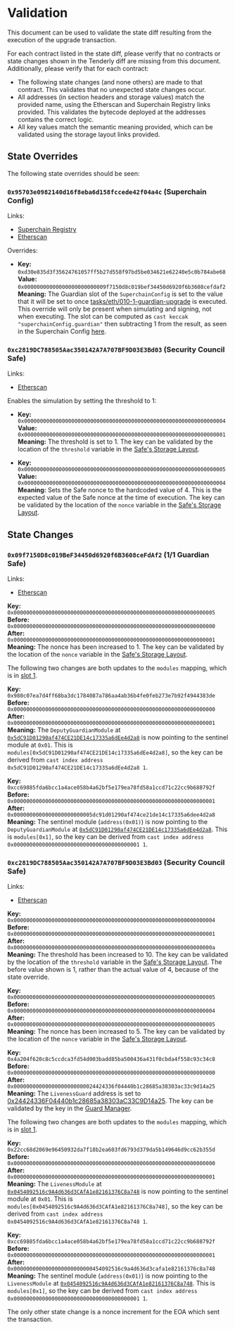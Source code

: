 # Validation

This document can be used to validate the state diff resulting from the execution of the upgrade
transaction.

For each contract listed in the state diff, please verify that no contracts or state changes shown in the Tenderly diff are missing from this document. Additionally, please verify that for each contract:

- The following state changes (and none others) are made to that contract. This validates that no unexpected state changes occur.
- All addresses (in section headers and storage values) match the provided name, using the Etherscan and Superchain Registry links provided. This validates the bytecode deployed at the addresses contains the correct logic.
- All key values match the semantic meaning provided, which can be validated using the storage layout links provided.

## State Overrides

The following state overrides should be seen:

### `0x95703e0982140d16f8eba6d158fccede42f04a4c` (Superchain Config)

Links:
- [Superchain Registry](https://github.com/ethereum-optimism/superchain-registry/blob/e3004259a4724ad040fe437f219e8e35af391a56/superchain/configs/mainnet/superchain.yaml#L8)
- [Etherscan](https://etherscan.io/address/0x95703e0982140d16f8eba6d158fccede42f04a4c)

Overrides:

- **Key:** `0xd30e835d3f35624761057ff5b27d558f97bd5be034621e62240e5c0b784abe68` <br/>
  **Value:** `0x00000000000000000000000009f7150d8c019bef34450d6920f6b3608cefdaf2`
  **Meaning:** The Guardian slot of the `SuperchainConfig` is set to the value that it will be set to once [tasks/eth/010-1-guardian-upgrade](../010-1-guardian-upgrade/README.md) is executed. This override will only be present when simulating and signing, not when executing. The slot can be computed as `cast keccak "superchainConfig.guardian"` then subtracting 1 from the result, as seen in the Superchain Config [here](https://github.com/ethereum-optimism/optimism/blob/9047beb54c66a5c572784efec8984f259302ec92/packages/contracts-bedrock/src/L1/SuperchainConfig.sol#L23).

### `0xc2819DC788505Aac350142A7A707BF9D03E3Bd03` (Security Council Safe)

Links:
- [Etherscan](https://etherscan.io/address/0xc2819DC788505Aac350142A7A707BF9D03E3Bd0377)

Enables the simulation by setting the threshold to 1:

- **Key:** `0x0000000000000000000000000000000000000000000000000000000000000004` <br/>
  **Value:** `0x0000000000000000000000000000000000000000000000000000000000000001`
  **Meaning:** The threshold is set to 1. The key can be validated by the location of the `threshold` variable in the [Safe's Storage Layout](https://github.com/safe-global/safe-smart-account/blob/v1.3.0/contracts/examples/libraries/GnosisSafeStorage.sol#L14).

- **Key:** `0x0000000000000000000000000000000000000000000000000000000000000005` <br/>
  **Value:** `0x0000000000000000000000000000000000000000000000000000000000000004`
  **Meaning:** Sets the Safe nonce to the hardcoded value of 4. This is the expected value of the Safe nonce at the time of execution. The key can be validated by the location of the `nonce` variable in the [Safe's Storage Layout](https://github.com/safe-global/safe-smart-account/blob/v1.3.0/contracts/examples/libraries/GnosisSafeStorage.sol#L17).

## State Changes

### `0x09f7150D8c019BeF34450d6920f6B3608ceFdAf2` (1/1 Guardian Safe)

Links:
- [Etherscan](https://etherscan.io/address/0x09f7150D8c019BeF34450d6920f6B3608ceFdAf2)

**Key:** `0x0000000000000000000000000000000000000000000000000000000000000005` <br/>
**Before:** `0x0000000000000000000000000000000000000000000000000000000000000000` <br/>
**After:** `0x0000000000000000000000000000000000000000000000000000000000000001` <br/>
**Meaning:** The nonce has been increased to 1. The key can be validated by the location of the `nonce` variable in the [Safe's Storage Layout](https://github.com/safe-global/safe-smart-account/blob/v1.3.0/contracts/examples/libraries/GnosisSafeStorage.sol#L17).

The following two changes are both updates to the `modules` mapping, which is in [slot 1](https://github.com/safe-global/safe-contracts/blob/v1.3.0/contracts/examples/libraries/GnosisSafeStorage.sol#L10).

**Key:** `0x980c07ea7d4ff68ba3dc1784087a786aa4ab36b4fe0feb273e7b92f4944383de` <br/>
**Before:** `0x0000000000000000000000000000000000000000000000000000000000000000` <br/>
**After:** `0x0000000000000000000000000000000000000000000000000000000000000001` <br/>
**Meaning:** The `DeputyGuardianModule` at [`0x5dC91D01290af474CE21DE14c17335a6dEe4d2a8`](https://etherscan.io/address/0x5dC91D01290af474CE21DE14c17335a6dEe4d2a8) is now pointing to the sentinel module at `0x01`.
  This is `modules[0x5dC91D01290af474CE21DE14c17335a6dEe4d2a8]`, so the key can be
    derived from `cast index address 0x5dC91D01290af474CE21DE14c17335a6dEe4d2a8 1`.

**Key:** `0xcc69885fda6bcc1a4ace058b4a62bf5e179ea78fd58a1ccd71c22cc9b688792f` <br/>
**Before:** `0x0000000000000000000000000000000000000000000000000000000000000001` <br/>
**After:** `0x0000000000000000000000005dc91d01290af474ce21de14c17335a6dee4d2a8` <br/>
**Meaning:** The sentinel module (`address(0x01)`) is now pointing to the `DeputyGuardianModule` at [`0x5dC91D01290af474CE21DE14c17335a6dEe4d2a8`](https://etherscan.io/address/0x5dC91D01290af474CE21DE14c17335a6dEe4d2a8).
  This is `modules[0x1]`, so the key can be
    derived from `cast index address 0x0000000000000000000000000000000000000001 1`.

### `0xc2819DC788505Aac350142A7A707BF9D03E3Bd03` (Security Council Safe)

Links:
- [Etherscan](https://etherscan.io/address/0xc2819DC788505Aac350142A7A707BF9D03E3Bd03)

**Key:** `0x0000000000000000000000000000000000000000000000000000000000000004` <br/>
**Before:** `0x0000000000000000000000000000000000000000000000000000000000000001` <br/>
**After:** `0x000000000000000000000000000000000000000000000000000000000000000a` <br/>
**Meaning:** The threshold has been increased to 10. The key can be validated by the location of the `threshold` variable in the [Safe's Storage Layout](https://github.com/safe-global/safe-smart-account/blob/v1.3.0/contracts/examples/libraries/GnosisSafeStorage.sol#L14). The before value shown is 1, rather than the actual value of 4, because of the state override.

**Key:** `0x0000000000000000000000000000000000000000000000000000000000000005` <br/>
**Before:** `0x0000000000000000000000000000000000000000000000000000000000000004` <br/>
**After:** `0x0000000000000000000000000000000000000000000000000000000000000005` <br/>
**Meaning:** The nonce has been increased to 5. The key can be validated by the location of the `nonce` variable in the [Safe's Storage Layout](https://github.com/safe-global/safe-smart-account/blob/v1.3.0/contracts/examples/libraries/GnosisSafeStorage.sol#L17).

**Key:** `0x4a204f620c8c5ccdca3fd54d003badd85ba500436a431f0cbda4f558c93c34c8` <br/>
**Before:** `0x0000000000000000000000000000000000000000000000000000000000000000` <br/>
**After:** `0x00000000000000000000000024424336f04440b1c28685a38303ac33c9d14a25` <br/>
**Meaning:** The `LivenessGuard` address is set to [0x24424336F04440b1c28685a38303aC33C9D14a25](https://etherscan.io/address/0x24424336F04440b1c28685a38303aC33C9D14a25). The key can be validated by the key in the [Guard Manager](https://github.com/safe-global/safe-contracts/blob/v1.3.0/contracts/base/GuardManager.sol#L30).

The following two changes are both updates to the `modules` mapping, which is in [slot 1](https://github.com/safe-global/safe-contracts/blob/v1.3.0/contracts/examples/libraries/GnosisSafeStorage.sol#L10).

**Key:** `0x22cc68d2069e96450932da7f18b2ea603fd6793d379da5b149646d9cc62b355d` <br/>
**Before:** `0x0000000000000000000000000000000000000000000000000000000000000000` <br/>
**After:** `0x0000000000000000000000000000000000000000000000000000000000000001` <br/>
**Meaning:** The `LivenessModule` at [`0x0454092516c9A4d636d3CAfA1e82161376C8a748`](https://etherscan.io/address/0x0454092516c9A4d636d3CAfA1e82161376C8a748) is now pointing to the sentinel module at `0x01`.
  This is `modules[0x0454092516c9A4d636d3CAfA1e82161376C8a748]`, so the key can be
    derived from `cast index address 0x0454092516c9A4d636d3CAfA1e82161376C8a748 1`.

**Key:** `0xcc69885fda6bcc1a4ace058b4a62bf5e179ea78fd58a1ccd71c22cc9b688792f` <br/>
**Before:** `0x0000000000000000000000000000000000000000000000000000000000000001` <br/>
**After:** `0x0000000000000000000000000454092516c9a4d636d3cafa1e82161376c8a748` <br/>
**Meaning:** The sentinel module (`address(0x01)`) is now pointing to the `LivenessModule` at [`0x0454092516c9A4d636d3CAfA1e82161376C8a748`](https://etherscan.io/address/0x0454092516c9A4d636d3CAfA1e82161376C8a748).
  This is `modules[0x1]`, so the key can be
    derived from `cast index address 0x0000000000000000000000000000000000000001 1`.

The only other state change is a nonce increment for the EOA which sent the transaction.
